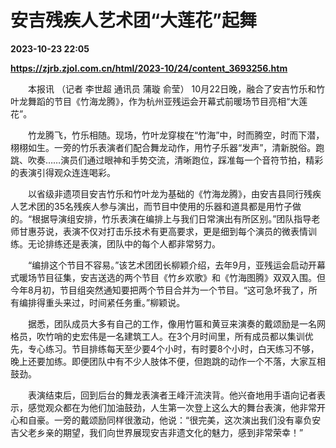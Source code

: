# 安吉残疾人艺术团“大莲花”起舞

**2023-10-23 22:05**

**https://zjrb.zjol.com.cn/html/2023-10/24/content_3693256.htm**

　　本报讯 （记者 李世超 通讯员 蒲璇 俞莹） 10月22日晚，融合了安吉竹乐和竹叶龙舞蹈的节目《竹海龙腾》，作为杭州亚残运会开幕式前暖场节目亮相“大莲花”。

　　竹龙腾飞，竹乐相随。现场，竹叶龙穿梭在“竹海”中，时而腾空，时而下潜，栩栩如生。一旁的竹乐表演者们配合舞龙动作，用竹子乐器“发声”，清新脱俗。跑跳、吹奏……演员们通过眼神和手势交流，清晰跑位，踩准每一个音符节拍，精彩的表演引得观众连连喝彩。

　　以省级非遗项目安吉竹乐和竹叶龙为基础的《竹海龙腾》，由安吉县同行残疾人艺术团的35名残疾人参与演出，而节目中使用的乐器和道具都是用竹子做的。“根据导演组安排，竹乐表演在编排上与我们日常演出有所区别。”团队指导老师甘惠芬说，表演不仅对打击乐技术有更高要求，更是细到每个演员的微表情训练。无论排练还是表演，团队中的每个人都非常努力。

　　“编排这个节目不容易。”该艺术团团长柳颖介绍，去年9月，亚残运会启动开幕式暖场节目征集，安吉送选的两个节目《竹乡欢歌》和《竹海图腾》双双入围。但今年8月初，节目组突然通知要把两个节目合并为一个节目。“这可急坏我了，所有编排得重头来过，时间紧任务重。”柳颖说。

　　据悉，团队成员大多有自己的工作，像用竹匾和黄豆来演奏的戴颂励是一名网格员，吹竹哨的史宏伟是一名建筑工人。在3个月时间里，所有成员都以集训优先，专心练习。节目排练每天至少要4个小时，有时要8个小时，白天练习不够，晚上还要加练。即便团队中有不少人肢体不便，但跑跳的动作一个不落，大家互相鼓劲。

　　表演结束后，回到后台的舞龙表演者王峰汗流浃背。他兴奋地用手语向记者表示，感觉观众都在为他们加油鼓劲，人生第一次登上这么大的舞台表演，他非常开心和自豪。一旁的戴颂励同样很激动，他说：“很完美，这次演出我们没有辜负安吉父老乡亲的期望，我们向世界展现安吉非遗文化的魅力，感到非常荣幸！”